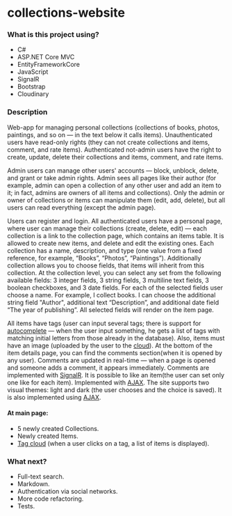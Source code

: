 # collections-website

### What is this project using?
* C#
* ASP.NET Core MVC
* EntityFrameworkCore
* JavaScript
* SignalR
* Bootstrap 
* Cloudinary

### Description
Web-app for managing personal collections (collections of books, photos, paintings, and so on — in the text below it calls items). 
Unauthenticated users have read-only rights (they can not create collections and items, comment, and rate items).
Authenticated not-admin users have the right to create, update, delete their collections and items, comment, and rate items.

Admin users can manage other users' accounts — block, unblock, delete, and grant or take admin rights.
Admin sees all pages like their author (for example, admin can open a collection of any other user and add an item to it; in fact, admins are owners of all items and collections).
Only the admin or owner of collections or items can manipulate them (edit, add, delete), but all users can read everything (except the admin page).

Users can register and login. 
All authenticated users have a personal page, where user can manage their collections (create, delete, edit) — each collection is a link to the collection page, which contains an items table. It is allowed to create new items, and delete and edit the existing ones.
Each collection has a name, description, and type (one value from a fixed reference, for example, “Books”, “Photos”, “Paintings”).
Additionally collection allows you to choose fields, that items will inherit from this collection. At the collection level, you can select any set from the following available fields:
3 integer fields, 3 string fields, 3 multiline text fields, 3 boolean checkboxes, and 3 date fields. For each of the selected fields user choose a name.
For example, I collect books. I can choose the additional string field "Author", additional text “Description”, and additional date field “The year of publishing”. 
All selected fields will render on the item page.

All items have tags (user can input several tags; there is support for [autocomplete](https://www.jqueryscript.net/form/Tagging-System-Autocomplete-Amsify-Suggestags.html) — when the user input something, he gets a list of tags with matching initial letters from those already in the database). Also, items must have an image (uploaded by the user to the [cloud](https://cloudinary.com/)).
At the bottom of the item details page, you can find the comments section(when it is opened by any user).
Comments are updated in real-time — when a page is opened and someone adds a comment, it appears immediately. Comments are implemented with [SignalR](https://learn.microsoft.com/en-us/aspnet/core/signalr/introduction?view=aspnetcore-6.0).
It is possible to like an item(the user can set only one like for each item). Implemented with [AJAX](https://www.w3schools.com/xml/ajax_intro.asp).
The site supports two visual themes: light and dark (the user chooses and the choice is saved). It is also implemented using [AJAX](https://www.w3schools.com/xml/ajax_intro.asp).

#### At main page:
* 5 newly created Collections.
* Newly created Items.
* [Tag cloud](https://www.amcharts.com/demos-v4/tag-cloud-v4/) (when a user clicks on a tag, a list of items is displayed).

### What next?
* Full-text search.
* Markdown.
* Authentication via social networks.
* More code refactoring.
* Tests.

